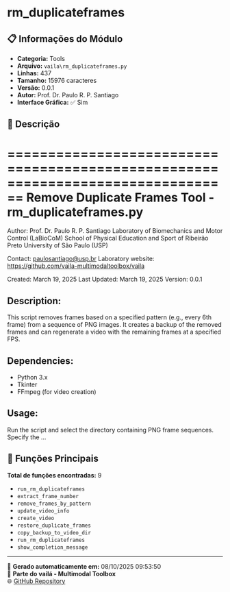 # rm_duplicateframes

## 📋 Informações do Módulo

- **Categoria:** Tools
- **Arquivo:** `vaila\rm_duplicateframes.py`
- **Linhas:** 437
- **Tamanho:** 15976 caracteres
- **Versão:** 0.0.1
- **Autor:** Prof. Dr. Paulo R. P. Santiago
- **Interface Gráfica:** ✅ Sim

## 📖 Descrição


================================================================================
Remove Duplicate Frames Tool - rm_duplicateframes.py
================================================================================
Author: Prof. Dr. Paulo R. P. Santiago
Laboratory of Biomechanics and Motor Control (LaBioCoM)
School of Physical Education and Sport of Ribeirão Preto
University of São Paulo (USP)

Contact: paulosantiago@usp.br
Laboratory website: https://github.com/vaila-multimodaltoolbox/vaila

Created: March 19, 2025
Last Updated: March 19, 2025
Version: 0.0.1

Description:
------------
This script removes frames based on a specified pattern (e.g., every 6th frame)
from a sequence of PNG images. It creates a backup of the removed frames and
can regenerate a video with the remaining frames at a specified FPS.

Dependencies:
------------
- Python 3.x
- Tkinter
- FFmpeg (for video creation)

Usage:
------
Run the script and select the directory containing PNG frame sequences.
Specify the ...

## 🔧 Funções Principais

**Total de funções encontradas:** 9

- `run_rm_duplicateframes`
- `extract_frame_number`
- `remove_frames_by_pattern`
- `update_video_info`
- `create_video`
- `restore_duplicate_frames`
- `copy_backup_to_video_dir`
- `run_rm_duplicateframes`
- `show_completion_message`




---

📅 **Gerado automaticamente em:** 08/10/2025 09:53:50  
🔗 **Parte do vailá - Multimodal Toolbox**  
🌐 [GitHub Repository](https://github.com/vaila-multimodaltoolbox/vaila)
